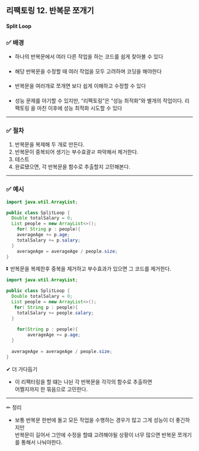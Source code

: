 ## 리팩토링 12. 반복문 쪼개기
#### Split Loop

### ✅ 배경

- 하나의 반복문에서 여러 다른 작업을 하는 코드를 쉽게 찾아볼 수 있다
####
- 해당 반복문을 수정할 때 여러 작업을 모두 고려하며 코딩을 해야한다
####
- 반복문을 여러개로 쪼개면 보다 쉽게 이해하고 수정할 수 있다
####
- 성능 문제를 야기할 수 있지만, “리팩토링”은 “성능 최적화”와 별개의 작업이다. 리팩토링
  을 마친 이후에 성능 최적화 시도할 수 있다

---
### ✅ 절차
1. 반복문을 복제해 두 개로 만든다.
2. 반복문이 중복되어 생기는 부수효괄ㄹ 파악해서 제거한다.
3. 테스트
4. 완료됐으면, 각 반복문을 함수로 추출할지 고민해본다.
---
### ✅ 예시


```java
import java.util.ArrayList;

public class SplitLoop {
  Double totalSalary = 0;
  List people = new ArrayList<>();
    for( String p : people){
    averageAge += p.age;
    totalSalary += p.salary;
  }
    averageAge = averageAge / people.size;
}
```
⏬ 반복문을 복제한후 중복을 제거하고 부수효과가 있으면 그 코드를 제거한다.
```java
import java.util.ArrayList;

public class SplitLoop {
  Double totalSalary = 0;
  List people = new ArrayList<>();
   for( String p : people){
    totalSalary += people.salary;
  }
    
    for(String p : people){
        averageAge += p.age;
  }
  
  averageAge = averageAge / people.size;
}
```
✔ 더 가다듬기
- 이 리팩터링을 할 떄는 나뉜 각 반복문을 각각의 함수로 추출하면<br>
  어쩔지까지 한 묶음으로 고민한다.
---

✏ ️정리
- 보통 반복문 한번에 돌고 모든 작업을 수행하는 경우가 많고 그게 성능이 더 좋긴하지만<br>
  반복문이 길어서 그안에 수정을 할떄 고려해야될 상황이 너무 많으면 반복문 쪼개기를 통해서 나눠야한다.
